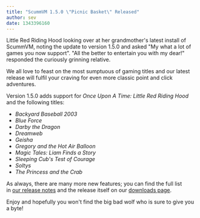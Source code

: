 ```yaml
---
title: "ScummVM 1.5.0 \"Picnic Basket\" Released"
author: sev
date: 1343396160
---
```


Little Red Riding Hood looking over at her grandmother's latest install of ScummVM, noting the update to version 1.5.0 and asked "My what a lot of games you now support". "All the better to entertain you with my dear!" responded the curiously grinning relative.

We all love to feast on the most sumptuous of gaming titles and our latest release will fulfil your craving for even more classic point and click adventures.

Version 1.5.0 adds support for *Once Upon A Time: Little Red Riding Hood* and the following titles:

*   *Backyard Baseball 2003*
*   *Blue Force*
*   *Darby the Dragon*
*   *Dreamweb*
*   *Geisha*
*   *Gregory and the Hot Air Balloon*
*   *Magic Tales: Liam Finds a Story*
*   *Sleeping Cub's Test of Courage*
*   *Soltys*
*   *The Princess and the Crab*

As always, there are many more new features; you can find the full list in [our release notes](https://downloads.scummvm.org/frs/scummvm/1.5.0/ReleaseNotes) and the release itself on our [downloads page](/downloads/).

Enjoy and hopefully you won't find the big bad wolf who is sure to give you a byte!
